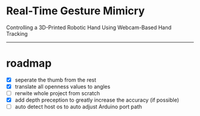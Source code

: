 # Real-Time Gesture Mimicry
 Controlling a 3D-Printed Robotic Hand Using Webcam-Based Hand Tracking

---

# roadmap
- [x] seperate the thumb from the rest
- [x] translate all openness values to angles
- [ ] rerwite whole project from scratch
- [x] add depth preception to greatly increase the accuracy (if possible)
- [ ] auto detect host os to auto adjust Arduino port path

